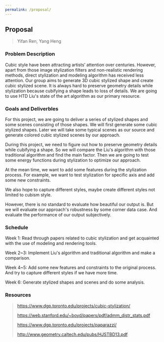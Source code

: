 ```yaml
---
permalink: /proposal/
---
```


## Proposal

> Yifan Ren, Yang Heng

### Problem Description

Cubic style have been attracting artists’ attention over centuries. However, apart from those image stylization filters and non-realistic rendering methods, direct stylization and modeling algorithm has received less attention. Our group aims to generate 3D cubic stylized shape and create cubic stylized scene. It is always hard to preserve geometry details while stylization because cubifying a shape leads to loss of details. We are going to use HTD Liu's state of the art algorithm as our primary resource.

### Goals and Deliverbles

For this project, we are going to deliver a series of stylized shapes and some scenes consisting of those shapes. We will first generate some cubic stylized shapes. Later we will take some typical scenes as our source and generate colored cubic stylized scenes by our approach.

During this project, we need to figure out how to preserve geometry details while cubifying a shape. So we will compare the Liu's algorithm with those traditional algorithm and find the main factor. Then we are going to test some energy functions during stylization to optimize our approach.

At the mean time, we want to add some features during the stylization process. For example, we want to test stylization for specific axis and add some new constraints.

We also hope to capture different styles, maybe create different styles not limited to cubism style.

However, there is no standard to evaluate how beautiful our output is. But we will evaluate our approach's robustness by some corner data case. And evaluate the performance of our output subjectively.

### Schedule

Week 1: Read through papers related to cubic stylization and get acquainted with the use of modeling and rendering tools.

Week 2~3: Implement Liu's algorithm and traditional algorithm and make a comparison.

Week 4~5: Add some new features and constraints to the original process. And try to capture different styles if we have more time.

Week 6: Generate stylized shapes and scenes and do some analysis.

### Resources

> https://www.dgp.toronto.edu/projects/cubic-stylization/
> 
> https://web.stanford.edu/~boyd/papers/pdf/admm_distr_stats.pdf
> 
> https://www.dgp.toronto.edu/projects/paparazzi/
> 
> http://www.geometry.caltech.edu/pubs/HJSTBD13.pdf

